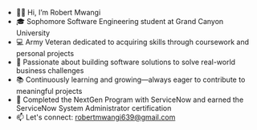 - 👋🏿 Hi, I’m Robert Mwangi
- 🎓 Sophomore Software Engineering student at Grand Canyon University
- 💻 Army Veteran dedicated to acquiring skills through coursework and personal projects
- 🚀 Passionate about building software solutions to solve real-world business challenges
- 📚 Continuously learning and growing—always eager to contribute to meaningful projects
- 🌟 Completed the NextGen Program with ServiceNow and earned the ServiceNow System Administrator certification
- 📫 Let's connect: robertmwangi639@gmail.com

<!---
GichukiMwangi88/GichukiMwangi88 is a ✨ special ✨ repository because its `README.md` (this file) appears on your GitHub profile.
You can click the Preview link to take a look at your changes.
--->
